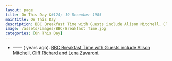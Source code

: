 ```yaml
---
layout: page
title: On This Day &#124; 19 December 1985
maintitle: On This Day
description: BBC Breakfast Time with Guests include Alison Mitchell, Cliff Richard and Lena Zavaroni.
image: /assets/images/BBC/Breakfast Time.jpg
categories: [On This Day]
---
```


* —— (<span id="age1"></span> years ago). [BBC Breakfast Time with Guests include Alison Mitchell, Cliff Richard and Lena Zavaroni.](/bbc%20one/1985/12/19/bbc-breakfast-time.html)

<!-- Script for calculating number of years ago -->
<script>
var dob = '19851219';
var year = Number(dob.substr(0, 4));
var month = Number(dob.substr(4, 2)) - 1;
var day = Number(dob.substr(6, 2));
var today = new Date();
var age1 = today.getFullYear() - year;
if (today.getMonth() < month || (today.getMonth() == month && today.getDate() < day)) {
age1--;
}
document.getElementById("age1").innerHTML=age1;
</script>

